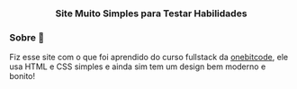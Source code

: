 <h3 align="center">Site Muito Simples para Testar Habilidades</h3>

<h3>Sobre 📄</h3>

Fiz esse site com o que foi aprendido do curso fullstack da [onebitcode](https://onebitcode.com/javascript?utm_campaign=OBC-C+|+E0-UNC+|+CAR+|+SCH+|+T1S-BRD+|+CPA+|+BR+|+2022-11-10+|+FULL+STACK+|+Branding&utm_content=onebitcode&utm_term=00+|+SCH+|+Keywords+|++Branding&&utm_medium=paid-traffic&utm_source=g&ltk_gcm=20978031545&ltk_gag=161130217591&ltk_gac=689155321426&ltk_gne=g&gad_source=1&gclid=CjwKCAjwl6-3BhBWEiwApN6_kggrjhvDqQHOVepVmS6o8nydoV0SslhiYgZGKIocDDtAEuDyYBXi5xoCVJMQAvD_BwE), ele usa HTML e CSS simples e ainda sim tem um design bem moderno e bonito!
